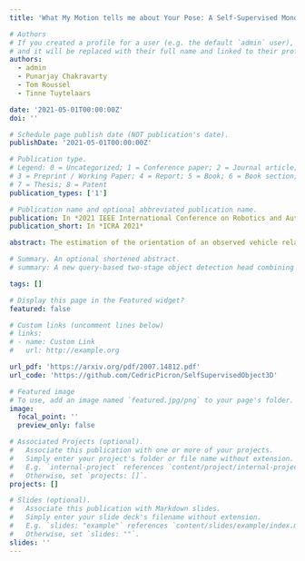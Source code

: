 ```yaml
---
title: 'What My Motion tells me about Your Pose: A Self-Supervised Monocular 3D Vehicle Detector'

# Authors
# If you created a profile for a user (e.g. the default `admin` user), write the username (folder name) here
# and it will be replaced with their full name and linked to their profile.
authors:
  - admin
  - Punarjay Chakravarty
  - Tom Roussel
  - Tinne Tuytelaars

date: '2021-05-01T00:00:00Z'
doi: ''

# Schedule page publish date (NOT publication's date).
publishDate: '2021-05-01T00:00:00Z'

# Publication type.
# Legend: 0 = Uncategorized; 1 = Conference paper; 2 = Journal article;
# 3 = Preprint / Working Paper; 4 = Report; 5 = Book; 6 = Book section;
# 7 = Thesis; 8 = Patent
publication_types: ['1']

# Publication name and optional abbreviated publication name.
publication: In *2021 IEEE International Conference on Robotics and Automation (ICRA)*
publication_short: In *ICRA 2021*

abstract: The estimation of the orientation of an observed vehicle relative to an Autonomous Vehicle (AV) from monocular camera data is an important building block in estimating its 6 DoF pose. Current Deep Learning based solutions for placing a 3D bounding box around this observed vehicle are data hungry and do not generalize well. In this paper, we demonstrate the use of monocular visual odometry for the self-supervised fine-tuning of a model for orientation estimation pre-trained on a reference domain. Specifically, while transitioning from a virtual dataset (vKITTI) to nuScenes, we recover up to 70% of the performance of a fully supervised method. We subsequently demonstrate an optimization-based monocular 3D bounding box detector built on top of the self-supervised vehicle orientation estimator without the requirement of expensive labeled data. This allows 3D vehicle detection algorithms to be self-trained from large amounts of monocular camera data from existing commercial vehicle fleets.

# Summary. An optional shortened abstract.
# summary: A new query-based two-stage object detection head combining the best of both classical and DETR-based detectors, by improving the cross-attention prior with anchors and introducing the effective top-k matching scheme.

tags: []

# Display this page in the Featured widget?
featured: false

# Custom links (uncomment lines below)
# links:
# - name: Custom Link
#   url: http://example.org

url_pdf: 'https://arxiv.org/pdf/2007.14812.pdf'
url_code: 'https://github.com/CedricPicron/SelfSupervisedObject3D'

# Featured image
# To use, add an image named `featured.jpg/png` to your page's folder.
image:
  focal_point: ''
  preview_only: false

# Associated Projects (optional).
#   Associate this publication with one or more of your projects.
#   Simply enter your project's folder or file name without extension.
#   E.g. `internal-project` references `content/project/internal-project/index.md`.
#   Otherwise, set `projects: []`.
projects: []

# Slides (optional).
#   Associate this publication with Markdown slides.
#   Simply enter your slide deck's filename without extension.
#   E.g. `slides: "example"` references `content/slides/example/index.md`.
#   Otherwise, set `slides: ""`.
slides: ''
---
```

